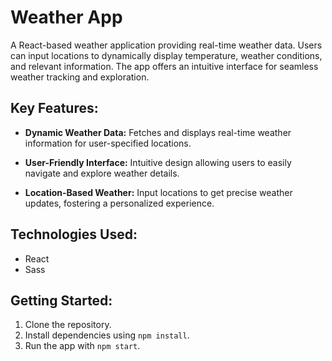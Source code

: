 # Weather App

A React-based weather application providing real-time weather data. Users can input locations to dynamically display temperature, weather conditions, and relevant information. The app offers an intuitive interface for seamless weather tracking and exploration.

## Key Features:
- **Dynamic Weather Data:**
  Fetches and displays real-time weather information for user-specified locations.

- **User-Friendly Interface:**
  Intuitive design allowing users to easily navigate and explore weather details.

- **Location-Based Weather:**
  Input locations to get precise weather updates, fostering a personalized experience.

## Technologies Used:
- React
- Sass

## Getting Started:
1. Clone the repository.
2. Install dependencies using `npm install`.
3. Run the app with `npm start`.
